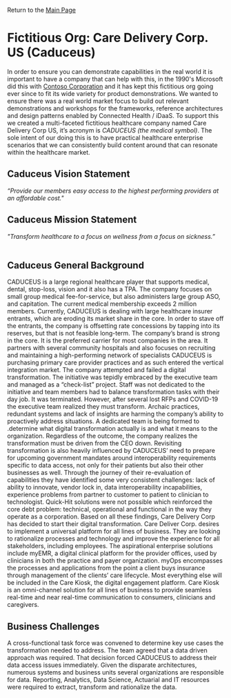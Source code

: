 ﻿Return to the <a href="https://project-herophilus.github.io/Project-Herophilus-Assets/" target="_blank">Main Page</a>

# Fictitious Org: Care Delivery Corp. US (Caduceus)
In order to ensure you can demonstrate capabilities in the real world it is important to have a company 
that can help with this, in the 1990's Microsoft did this with 
<a href="https://docs.microsoft.com/en-us/microsoft-365/enterprise/contoso-overview?view=o365-worldwide" target=_blank> Contoso Corporation</a> 
and it has kept this fictitious org going ever since to fit its wide variety for product demonstrations. We wanted to 
ensure there was a real world market focus to build out relevant demonstrations and workshops for the frameworks, 
reference architectures and design patterns enabled by Connected Health / iDaaS. To support this we created a 
multi-faceted fictitious healthcare company named Care Delivery Corp US, it’s acronym is 
<i>CADUCEUS (the medical symbol)</i>. The sole intent of our doing this is to have practical healthcare enterprise 
scenarios that we can consistently build content around that can resonate within the healthcare market.

## Caduceus Vision Statement
<i> “Provide our members easy access to the highest performing providers at an affordable cost."</i>

## Caduceus Mission Statement
<i> "Transform healthcare to a focus on wellness from a focus on sickness.”</i>
<br/><br/>

## Caduceus General Background
CADUCEUS is a large regional healthcare player that supports medical, dental, stop-loss, vision and it also has a TPA.
The company focuses on small group medical
fee-for-service, but also administers large group ASO, and capitation. The current medical membership exceeds 2 
million members. Currently, CADUCEUS is dealing with large healthcare insurer entrants, which are eroding its market 
share in the core. In order to stave off the entrants, the company is offsetting rate concessions by tapping into its 
reserves, but that is not feasible long-term. The company’s brand is strong in the core. It is the preferred carrier for most
companies in the area. It partners with several community hospitals and also focuses on recruiting and maintaining 
a high-performing network of specialists CADUCEUS is purchasing primary care provider practices and as such entered 
the vertical integration market. The company attempted and failed a digital transformation. The initiative was 
tepidly embraced by the executive team and managed as a “check-list” project. Staff was not dedicated to the initiative 
and team members had to balance transformation tasks with their day job. It was terminated. However, after several lost 
RFPs and COVID-19 the executive team realized they must transform. Archaic practices, redundant systems and lack of 
insights are harming the company’s ability to proactively address situations. A dedicated team is being formed to 
.determine what digital transformation actually is and what it means to the organization. Regardless of the outcome, 
the company realizes the transformation must be driven from the CEO down. Revisiting transformation is also heavily 
influenced by CADUCEUS’ need to prepare for upcoming government mandates around interoperability requirements 
specific to data access, not only for their patients but also their other businesses as well. Through the journey of 
their re-evaluation of capabilities they have identified some very consistent challenges: lack of ability to innovate, 
vendor lock in, data interoperability incapabilities, experience problems from partner to customer to patient to clinician 
to technologist. Quick-Hit solutions were not possible which reinforced the core debt problem: technical, operational and 
functional in the way they operate as a corporation. Based on all these findings, Care Delivery Corp has decided to start 
their digital transformation. Care Deliver Corp. desires to implement a universal platform for all lines of business. 
They are looking to rationalize processes and technology and improve the experience for all stakeholders, including 
employees. The aspirational enterprise solutions include myEMR, a digital clinical platform for the provider offices, 
used by clinicians in both the practice and payer organization. myOps encompasses the processes and applications from 
the point a client buys insurance through management of the clients’ care lifecycle. Most everything else will be 
included in the Care Kiosk, the digital engagement platform. Care Kiosk is an omni-channel solution for all lines of 
business to provide seamless real-time and near real-time communication to
consumers, clinicians and caregivers.

## Business Challenges
A cross-functional task force was convened to determine key use cases the transformation needed to address. 
The team agreed that a data driven approach was required. That decision forced CADUCEUS to address their data access 
issues immediately. Given the disparate architectures, numerous systems and business units several organizations are 
responsible for data. Reporting, Analytics, Data Science, Actuarial and IT resources were required to extract, 
transform and rationalize the data.
